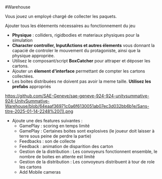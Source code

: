 #Warehouse 

Vous jouez un employé chargé de collecter les paquets.

Ajouter tous les éléements nécessaires au fonctionnement du jeu
- **Physique** : colliders, rigidbodies et materiaux physiques pour la simulation
- **Character controller, InputActions et autres élements** vous donnant la capacié de controler le mouvement du protagoniste, ainsi que la physique appropriée.
- Utilisez le composant/script **BoxCatcher** pour attraper et déposer les cartons. 
- Ajouter un **élement d'interface** permettant de compter les cartons collectées.
- Les boites distribuées ne doivent pas avoir la meme taille. **Utilisez les prefabs** appropriés

https://github.com/SAE-Geneve/sae-geneve-924-924-unitysummative-924-UnitySummative-Warehouse/blob/64eaaf36971c0a6f6130051ab07ec3d032bb6b1e/Sans-titre-2025-01-14-2248%20(1).png

- Ajoute une des features suivantes :
  - GamePlay : scoring en temps limité
  - GamePlay : Certaines boites sont explosives (le joueur doit laisser à terre sous peine de perdre la partie)
  - Feedbacks : son de collecte 
  - Feedback : animation de disparition des carton
  - Gestion de la distribution : Les convoyeurs fonctionnent ensemble, le nombre de boites en attente est limité
  - Gestion de la distribution : Les convoyeurs distribuent à tour de role les cartons
  - Add Mobile cameras
